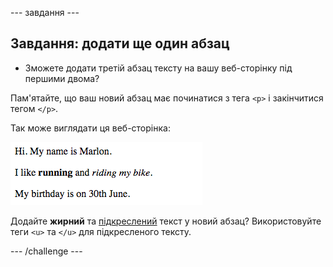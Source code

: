 \--- завдання \---

## Завдання: додати ще один абзац

- Зможете додати третій абзац тексту на вашу веб-сторінку під першими двома?

Пам'ятайте, що ваш новий абзац має починатися з тега `<p>` і закінчитися тегом `</p>`.

Так може виглядати ця веб-сторінка:

![скріншот](images/birthday-paragraph.png)

Додайте **жирний** та <u>підкреслений</u> текст у новий абзац? Використовуйте теги `<u>` та `</u>` для підкресленого тексту.

\--- /challenge \---